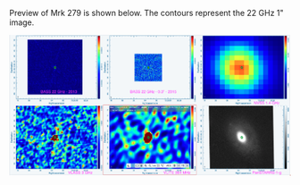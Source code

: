 Preview of Mrk 279 is shown below. The contours represent the 22 GHz 1" image. 

![Mrk279.png](Mrk279.png "Mrk279")

